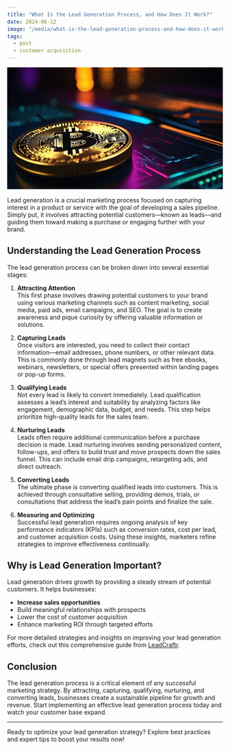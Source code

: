 ```yaml
---
title: "What Is the Lead Generation Process, and How Does It Work?"
date: 2024-06-12
image: "/media/what-is-the-lead-generation-process-and-how-does-it-work.webp"
tags:
  - post
  - customer acquisition
---
```


![What Is the Lead Generation Process, and How Does It Work?](/media/what-is-the-lead-generation-process-and-how-does-it-work.webp)

Lead generation is a crucial marketing process focused on capturing interest in a product or service with the goal of developing a sales pipeline. Simply put, it involves attracting potential customers—known as leads—and guiding them toward making a purchase or engaging further with your brand.

## Understanding the Lead Generation Process

The lead generation process can be broken down into several essential stages:

1. **Attracting Attention**  
   This first phase involves drawing potential customers to your brand using various marketing channels such as content marketing, social media, paid ads, email campaigns, and SEO. The goal is to create awareness and pique curiosity by offering valuable information or solutions.

2. **Capturing Leads**  
   Once visitors are interested, you need to collect their contact information—email addresses, phone numbers, or other relevant data. This is commonly done through lead magnets such as free ebooks, webinars, newsletters, or special offers presented within landing pages or pop-up forms.

3. **Qualifying Leads**  
   Not every lead is likely to convert immediately. Lead qualification assesses a lead’s interest and suitability by analyzing factors like engagement, demographic data, budget, and needs. This step helps prioritize high-quality leads for the sales team.

4. **Nurturing Leads**  
   Leads often require additional communication before a purchase decision is made. Lead nurturing involves sending personalized content, follow-ups, and offers to build trust and move prospects down the sales funnel. This can include email drip campaigns, retargeting ads, and direct outreach.

5. **Converting Leads**  
   The ultimate phase is converting qualified leads into customers. This is achieved through consultative selling, providing demos, trials, or consultations that address the lead’s pain points and finalize the sale.

6. **Measuring and Optimizing**  
   Successful lead generation requires ongoing analysis of key performance indicators (KPIs) such as conversion rates, cost per lead, and customer acquisition costs. Using these insights, marketers refine strategies to improve effectiveness continually.

## Why is Lead Generation Important?

Lead generation drives growth by providing a steady stream of potential customers. It helps businesses:

- **Increase sales opportunities**
- Build meaningful relationships with prospects
- Lower the cost of customer acquisition
- Enhance marketing ROI through targeted efforts

For more detailed strategies and insights on improving your lead generation efforts, check out this comprehensive guide from [LeadCraftr](https://leadcraftr.com/posts/lead-generation/).

## Conclusion

The lead generation process is a critical element of any successful marketing strategy. By attracting, capturing, qualifying, nurturing, and converting leads, businesses create a sustainable pipeline for growth and revenue. Start implementing an effective lead generation process today and watch your customer base expand.

---

Ready to optimize your lead generation strategy? Explore best practices and expert tips to boost your results now!
